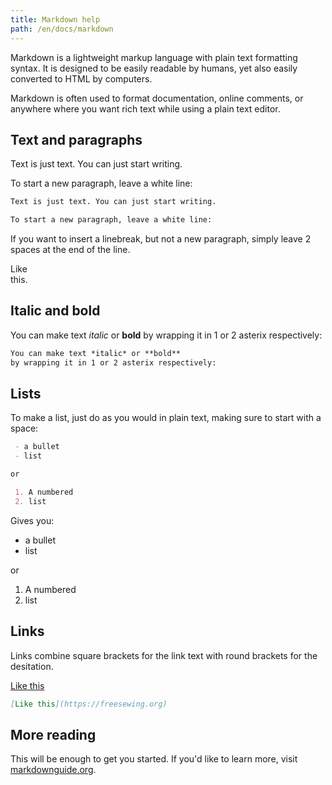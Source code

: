 ```yaml
---
title: Markdown help
path: /en/docs/markdown
---
```


Markdown is a lightweight markup language with plain text formatting syntax. It is designed to be easily readable by humans, yet also easily converted to HTML by computers.

Markdown is often used to format documentation, online comments, or anywhere where you want rich text while using a plain text editor.

## Text and paragraphs

Text is just text. You can just start writing.

To start a new paragraph, leave a white line:

```md
Text is just text. You can just start writing.

To start a new paragraph, leave a white line:
```

If you want to insert a linebreak, but not a new paragraph, simply leave 2 spaces at the end of the line.

Like  
this.

## Italic and bold

You can make text *italic* or **bold** by wrapping it in 1 or 2 asterix respectively:

```md
You can make text *italic* or **bold** 
by wrapping it in 1 or 2 asterix respectively:
```

## Lists

To make a list, just do as you would in plain text, making sure to start with a space:

```md
 - a bullet
 - list

or

 1. A numbered
 2. list
```

Gives you:

- a bullet
- list

or

1. A numbered
2. list

## Links

Links combine square brackets for the link text with round brackets for the desitation.

[Like this](https://freesewing.org)

```md
[Like this](https://freesewing.org)
```

## More reading

This will be enough to get you started. If you'd like to learn more, visit [markdownguide.org](https://www.markdownguide.org/).